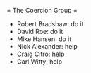 = The Coercion Group =

 * Robert Bradshaw: do it
 * David Roe: do it
 * Mike Hansen: do it
 * Nick Alexander: help
 * Craig Citro: help
 * Carl Witty: help
